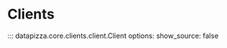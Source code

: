 # Clients

<!-- prettier-ignore -->
::: datapizza.core.clients.client.Client
    options:
        show_source: false

